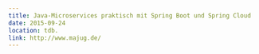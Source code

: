 ```yaml
---
title: Java-Microservices praktisch mit Spring Boot und Spring Cloud
date: 2015-09-24
location: tdb.
link: http://www.majug.de/
---
```


